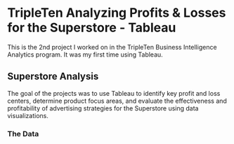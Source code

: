 # TripleTen Analyzing Profits & Losses for the Superstore - Tableau
This is the 2nd project I worked on in the TripleTen Business Intelligence Analytics program. It was my first time using Tableau.

## Superstore Analysis
The goal of the projects was to use Tableau to identify key profit and loss centers, determine product focus areas, and evaluate the effectiveness and profitability of advertising strategies for the Superstore using data visualizations.

### The Data
